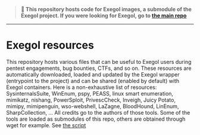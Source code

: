 
> **📌 This repository hosts code for Exegol images, a submodule of the Exegol project. 
> If you were looking for Exegol, go to [the main repo](https://github.com/ShutdownRepo/Exegol)**
___

# Exegol resources

This repository hosts various files that can be useful to Exegol users during pentest engagements, bug bounties, CTFs, and so on.
These resources are automatically downloaded, loaded and updated by the Exegol wrapper (entrypoint to the project) and can be shared (enabled by default) with Exegol containers.
Here is a non-exhaustive list of resources: SysinternalsSuite, WinEnum, pspy, PEASS, linux smart enumeration, mimikatz, nishang, PowerSploit, PrivescCheck, Inveigh, Juicy Potato, mimipy, mimipenguin, wso-webshell, LaZagne, BloodHound, LinEnum, SharpCollection, ...
All credits go to the authors of those tools. Some of the tools are loaded as submodules of this repo, others are obtained through wget for example. See [the script](./update-resources.sh)